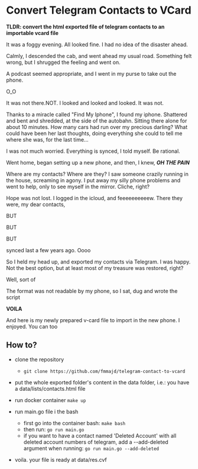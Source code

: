 # Convert Telegram Contacts to VCard

**TLDR: convert the html exported file of telegram contacts to an importable vcard file**

It was a foggy evening. All looked fine. I had no idea of the disaster ahead.

Calmly, I descended the cab, and went ahead my usual road.
Something felt wrong, but I shrugged the feeling and went on.

A podcast seemed appropriate, and I went in my purse to take out the phone.

O_O

It was not there.NOT. I looked and looked and looked. It was not.

Thanks to a miracle called "Find My Iphone", I found my iphone.
Shattered and bent and shredded, at the side of the autobahn.
Sitting there alone for about 10 minutes.
How many cars had run over my precious darling?
What could have been her last thoughts, doing everything she could to tell me where she was,
for the last time...


I was not much worried. Everything is synced, I told myself. Be rational.

Went home, began setting up a new phone, and then, I knew, ***OH THE PAIN***

Where are my contacts? Where are they?
I saw someone crazily running in the house, screaming in agony.
I put away my silly phone problems and went to help, only to see myself in the mirror.
Cliche, right?

Hope was not lost.
I logged in the icloud, and feeeeeeeeeew.
There they were, my dear contacts,

BUT

BUT

BUT

synced last a few years ago. Oooo

So I held my head up, and exported my contacts via Telegram.
I was happy.
Not the best option, but at least most of my treasure was restored, right?

Well, sort of

The format was not readable by my phone, so I sat, dug and wrote the script

**VOILA**

And here is my newly prepared v-card file to import in the new phone.
I enjoyed. You can too

## **How to?**

- clone the repository
  - ``git clone https://github.com/fmmajd/telegram-contact-to-vcard``

- put the whole exported folder's content in the data folder, i.e.: you have a data/lists/contacts.html file

- run docker container
  ``make up``

- run main.go file i the bash
  - first go into the container bash: `make bash`
  - then run: `go run main.go`
  - if you want to have a contact named 'Deleted Account' with all deleted account numbers of telegram, add a --add-deleted argument when running:
  `go run main.go --add-deleted`
  

- voila. your file is ready at data/res.cvf